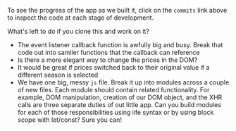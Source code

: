 To see the progress of the app as we built it, click on the `commits` link above to inspect the code at each stage of development.

What's left to do if you clone this and work on it?
+ The event listener callback function is awfully big and busy. Break that code out into samller functions that the callback can reference
+ Is there a more elegant way to change the prices in the DOM?
+ It would be great if prices switched back to their original value if a different season is selected
+ We have one big, messy `js` file. Break it up into modules across a couple of new files. Each module should contain related functionality. For example, DOM manipulation, creation of our DOM object, and the XHR calls are three separate duties of out little app. Can you build modules for each of those responsibilities using iife syntax or by using block scope with let/const? Sure you can! 

